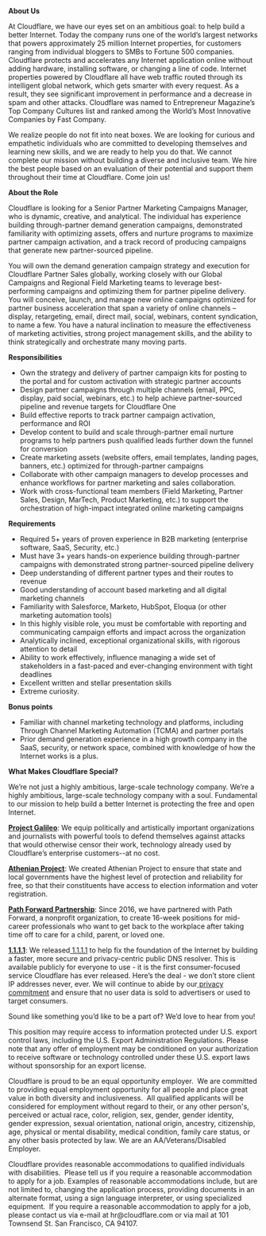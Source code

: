 <div class="content-intro">
	<div><strong>About Us</strong></div>
	<div>
		<p><span style="font-weight: 400;">At Cloudflare, we have our eyes set on an ambitious goal: to help build a better Internet. Today the company runs one of the world’s largest networks that powers approximately 25 million Internet properties, for customers ranging from individual bloggers to SMBs to Fortune 500 companies. Cloudflare protects and accelerates any Internet application online without adding hardware, installing software, or changing a line of code. Internet properties powered by Cloudflare all have web traffic routed through its intelligent global network, which gets smarter with every request. As a result, they see significant improvement in performance and a decrease in spam and other attacks. Cloudflare was named to Entrepreneur Magazine’s Top Company Cultures list and ranked among the World’s Most Innovative Companies by Fast Company.</span><span style="font-weight: 400;">&nbsp;</span></p>
		<p><span style="font-weight: 400;">We realize people do not fit into neat boxes. We are looking for curious and empathetic individuals who are committed to developing themselves and learning new skills, and we are ready to help you do that. We cannot complete our mission without building a diverse and inclusive team. We hire the best people based on an evaluation of their potential and support them throughout their time at Cloudflare. Come join us!&nbsp;</span></p>
	</div>
</div>
<p><strong>About the Role</strong></p>
<p><span style="font-weight: 400;">Cloudflare is looking for a Senior Partner Marketing Campaigns Manager, who is dynamic, creative, and analytical. The individual has experience building through-partner demand generation campaigns, demonstrated familiarity with optimizing assets, offers and nurture programs to maximize partner campaign activation, and a track record of producing campaigns that generate new partner-sourced pipeline.&nbsp;&nbsp;</span></p>
<p><span style="font-weight: 400;">You will own the demand generation campaign strategy and execution for Cloudflare Partner Sales globally, working closely with our Global Campaigns and Regional Field Marketing teams to leverage best-performing campaigns and optimizing them for partner pipeline delivery.&nbsp; You will conceive, launch, and manage new online campaigns optimized for partner business acceleration that span a variety of online channels – display, retargeting, email, direct mail, social, webinars, content syndication, to name a few. You have a natural inclination to measure the effectiveness of marketing activities, strong project management skills, and the ability to think strategically and orchestrate many moving parts.</span></p>
<p><strong>Responsibilities</strong></p>
<ul>
	<li style="font-weight: 400;"><span style="font-weight: 400;">Own the strategy and delivery of partner campaign kits for posting to the portal and for custom activation with strategic partner accounts</span></li>
	<li style="font-weight: 400;"><span style="font-weight: 400;">Design partner campaigns through multiple channels (email, PPC, display, paid social, webinars, etc.) to help achieve partner-sourced pipeline and revenue targets for Cloudflare One</span></li>
	<li style="font-weight: 400;"><span style="font-weight: 400;">Build effective reports to track partner campaign activation, performance and ROI&nbsp;</span></li>
	<li style="font-weight: 400;"><span style="font-weight: 400;">Develop content to build and scale through-partner email nurture programs to help partners push qualified leads further down the funnel for conversion</span></li>
	<li style="font-weight: 400;"><span style="font-weight: 400;">Create marketing assets (website offers, email templates, landing pages, banners, etc.) optimized for through-partner campaigns</span></li>
	<li style="font-weight: 400;"><span style="font-weight: 400;">Collaborate with other campaign managers to develop processes and enhance workflows for partner marketing and sales collaboration.&nbsp;</span></li>
	<li style="font-weight: 400;"><span style="font-weight: 400;">Work with cross-functional team members (Field Marketing, Partner Sales, Design, MarTech, Product Marketing, etc.) to support the orchestration of high-impact integrated online marketing campaigns</span></li>
</ul>
<p><strong>Requirements</strong></p>
<ul>
	<li style="font-weight: 400;"><span style="font-weight: 400;">Required 5+ years of proven experience in B2B marketing (enterprise software, SaaS, Security, etc.)</span></li>
	<li style="font-weight: 400;"><span style="font-weight: 400;">Must have 3+ years hands-on experience building through-partner campaigns with demonstrated strong partner-sourced pipeline delivery</span></li>
	<li style="font-weight: 400;"><span style="font-weight: 400;">Deep understanding of different partner types and their routes to revenue&nbsp;&nbsp;</span></li>
	<li style="font-weight: 400;"><span style="font-weight: 400;">Good understanding of account based marketing and all digital marketing channels</span></li>
	<li style="font-weight: 400;"><span style="font-weight: 400;">Familiarity with Salesforce, Marketo, HubSpot, Eloqua (or other marketing automation tools)</span></li>
	<li style="font-weight: 400;"><span style="font-weight: 400;">In this highly visible role, you must be comfortable with reporting and communicating campaign efforts and impact across the organization</span></li>
	<li style="font-weight: 400;"><span style="font-weight: 400;">Analytically inclined, exceptional organizational skills, with rigorous attention to detail</span></li>
	<li style="font-weight: 400;"><span style="font-weight: 400;">Ability to work effectively, influence managing a wide set of stakeholders in a fast-paced and ever-changing environment with tight deadlines</span></li>
	<li style="font-weight: 400;"><span style="font-weight: 400;">Excellent written and stellar presentation skills</span></li>
	<li style="font-weight: 400;"><span style="font-weight: 400;">Extreme curiosity.</span></li>
</ul>
<p><strong>Bonus points</strong></p>
<ul>
	<li style="font-weight: 400;"><span style="font-weight: 400;">Familiar with channel marketing technology and platforms, including Through Channel Marketing Automation (TCMA) and partner portals&nbsp;&nbsp;&nbsp;</span></li>
	<li style="font-weight: 400;"><span style="font-weight: 400;">Prior demand generation experience in a high growth company in the SaaS, security, or network space, combined with knowledge of how the Internet works is a plus.</span></li>
</ul>
<div class="content-conclusion">
	<p><strong>What Makes Cloudflare Special?</strong></p>
	<p><span style="font-weight: 400;">We’re not just a highly ambitious, large-scale technology company. We’re a highly ambitious, large-scale technology company with a soul. Fundamental to our mission to help build a better Internet is protecting the free and open Internet.</span></p>
	<p><a href="https://blog.cloudflare.com/protecting-free-expression-online/"><strong>Project Galileo</strong></a><span style="font-weight: 400;">: We equip politically and artistically important organizations and journalists with powerful tools to defend themselves against attacks that would otherwise censor their work, technology already used by Cloudflare’s enterprise customers--at no cost.</span></p>
	<p><strong><a href="https://www.cloudflare.com/athenian/">Athenian Project</a></strong><span style="font-weight: 400;">: We created Athenian Project to ensure that state and local governments have the highest level of protection and reliability for free, so that their constituents have access to election information and voter registration.</span></p>
	<p><a href="https://blog.cloudflare.com/tag/path-forward/"><strong>Path Forward Partnership</strong></a><span style="font-weight: 400;">: Since 2016, we have partnered with Path Forward, a nonprofit organization, to create 16-week positions for mid-career professionals who want to get back to the workplace after taking time off to care for a child, parent, or loved one.</span></p>
	<p><a href="https://1.1.1.1/"><strong>1.1.1.1</strong></a><span style="font-weight: 400;">: We released</span><a href="https://1.1.1.1/"> <span style="font-weight: 400;">1.1.1.1</span></a><span style="font-weight: 400;"> to help fix the foundation of the Internet by building a faster, more secure and privacy-centric public DNS resolver. This is available publicly for everyone to use - it is the first consumer-focused service Cloudflare has ever released. Here’s the deal - we don’t store client IP addresses never, ever. We will continue to abide by our</span><a href="https://developers.cloudflare.com/1.1.1.1/privacy/public-dns-resolver"> privacy commitment</a><span style="font-weight: 400;"> and ensure that no user data is sold to advertisers or used to target consumers.</span></p>
	<p><span style="font-weight: 400;">Sound like something you’d like to be a part of? We’d love to hear from you!</span></p>
	<p><span style="font-weight: 400;">This position may require access to information protected under U.S. export control laws, including the U.S. Export Administration Regulations. Please note that any offer of employment may be conditioned on your authorization to receive software or technology controlled under these U.S. export laws without sponsorship for an export license.</span></p>
	<p><span style="font-weight: 400;">Cloudflare is proud to be an equal opportunity employer. &nbsp;We are committed to providing equal employment opportunity for all people and place great value in both diversity and inclusiveness. &nbsp;All qualified applicants will be considered for employment without regard to their, or any other person's, perceived or actual</span> <span style="font-weight: 400;">race, color, religion, sex, gender, gender identity, gender expression, sexual orientation, national origin, ancestry, citizenship, age, physical or mental disability, medical condition, family care status, or any other basis protected by law. </span><span style="font-weight: 400;">We are an AA/Veterans/Disabled Employer.</span></p>
	<p><span style="font-weight: 400;">Cloudflare provides reasonable accommodations to qualified individuals with disabilities. &nbsp;Please tell us if you require a reasonable accommodation to apply for a job. Examples of reasonable accommodations include, but are not limited to, changing the application process, providing documents in an alternate format, using a sign language interpreter, or using specialized equipment. &nbsp;If you require a reasonable accommodation to apply for a job, please contact us via e-mail at </span><span style="font-weight: 400;">hr@cloudflare.com</span><span style="font-weight: 400;"> or via mail at 101 Townsend St. San Francisco, CA 94107.</span></p>
</div>